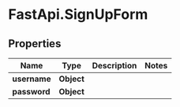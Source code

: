 # FastApi.SignUpForm

## Properties
Name | Type | Description | Notes
------------ | ------------- | ------------- | -------------
**username** | **Object** |  | 
**password** | **Object** |  | 
